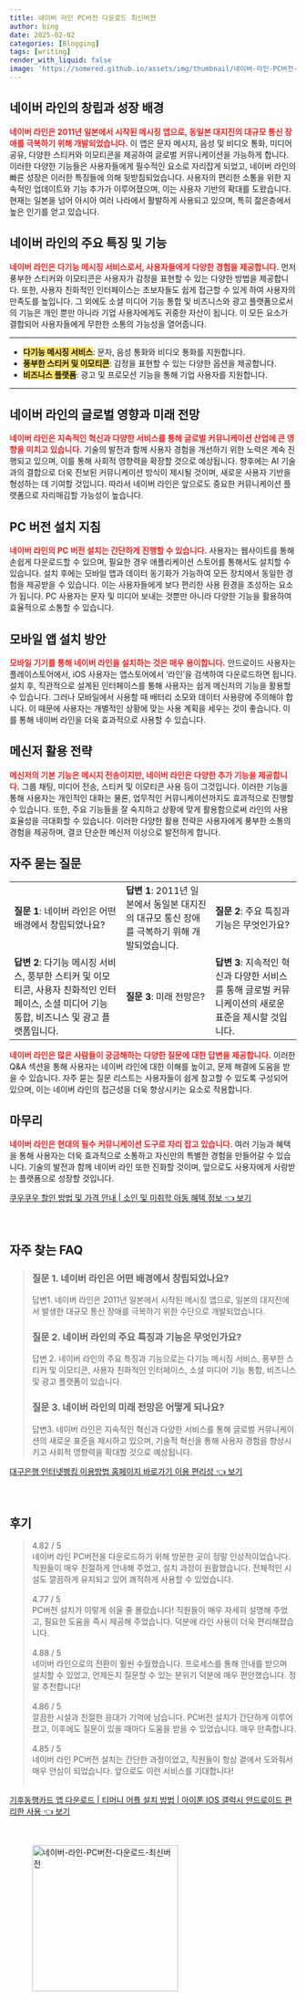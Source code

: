 ```yaml
---
title: 네이버 라인 PC버전 다운로드 최신버전
author: bing
date: 2025-02-02
categories: [Blogging]
tags: [writing]
render_with_liquid: false
image: 'https://somered.github.io/assets/img/thumbnail/네이버-라인-PC버전-다운로드-최신버전.webp'
---
```



<h2 id='네이버 라인의 창립과 성장 배경'>네이버 라인의 창립과 성장 배경</h2>

<p><b><span style="color: #ee2323;">네이버 라인은 2011년 일본에서 시작된 메시징 앱으로, 동일본 대지진의 대규모 통신 장애를 극복하기 위해 개발되었습니다.</span></b> 이 앱은 문자 메시지, 음성 및 비디오 통화, 미디어 공유, 다양한 스티커와 이모티콘을 제공하여 글로벌 커뮤니케이션을 가능하게 합니다. 이러한 다양한 기능들은 사용자들에게 필수적인 요소로 자리잡게 되었고, 네이버 라인의 빠른 성장은 이러한 특징들에 의해 뒷받침되었습니다. 사용자의 편리한 소통을 위한 지속적인 업데이트와 기능 추가가 이루어졌으며, 이는 사용자 기반의 확대를 도왔습니다. 현재는 일본을 넘어 아시아 여러 나라에서 활발하게 사용되고 있으며, 특히 젊은층에서 높은 인기를 얻고 있습니다.</p>

<h2 id='네이버 라인의 주요 특징 및 기능'>네이버 라인의 주요 특징 및 기능</h2>

<p><b><span style="color: #ee2323;">네이버 라인은 다기능 메시징 서비스로서, 사용자들에게 다양한 경험을 제공합니다.</span></b> 먼저 풍부한 스티커와 이모티콘은 사용자가 감정을 표현할 수 있는 다양한 방법을 제공합니다. 또한, 사용자 친화적인 인터페이스는 초보자들도 쉽게 접근할 수 있게 하여 사용자의 만족도를 높입니다. 그 외에도 소셜 미디어 기능 통합 및 비즈니스와 광고 플랫폼으로서의 기능은 개인 뿐만 아니라 기업 사용자에게도 귀중한 자산이 됩니다. 이 모든 요소가 결합되어 사용자들에게 무한한 소통의 가능성을 열어줍니다.</p>

<hr />

<ul>
    <li><b><span style="background-color: #ffe066;">다기능 메시징 서비스</span></b>: 문자, 음성 통화와 비디오 통화를 지원합니다.</li>
    <li><b><span style="background-color: #ffe066;">풍부한 스티커 및 이모티콘</span></b>: 감정을 표현할 수 있는 다양한 옵션을 제공합니다.</li>
    <li><b><span style="background-color: #ffe066;">비즈니스 플랫폼</span></b>: 광고 및 프로모션 기능을 통해 기업 사용자를 지원합니다.</li>
</ul>

<hr />

<h2 id='네이버 라인의 글로벌 영향과 미래 전망'>네이버 라인의 글로벌 영향과 미래 전망</h2>

<p><b><span style="color: #ee2323;">네이버 라인은 지속적인 혁신과 다양한 서비스를 통해 글로벌 커뮤니케이션 산업에 큰 영향을 미치고 있습니다.</span></b>  기술의 발전과 함께 사용자 경험을 개선하기 위한 노력은 계속 진행되고 있으며, 이를 통해 사회적 영향력을 확장할 것으로 예상됩니다. 향후에는 AI 기술과의 결합으로 더욱 진보된 커뮤니케이션 방식이 제시될 것이며, 새로운 사용자 기반을 형성하는 데 기여할 것입니다. 따라서 네이버 라인은 앞으로도 중요한 커뮤니케이션 플랫폼으로 자리매김할 가능성이 높습니다.</p>

<h2 id='PC 버전 설치 지침'>PC 버전 설치 지침</h2>

<p><b><span style="color: #ee2323;">네이버 라인의 PC 버전 설치는 간단하게 진행할 수 있습니다.</span></b> 사용자는 웹사이트를 통해 손쉽게 다운로드할 수 있으며, 필요한 경우 애플리케이션 스토어를 통해서도 설치할 수 있습니다. 설치 후에는 모바일 앱과 데이터 동기화가 가능하여 모든 장치에서 동일한 경험을 제공받을 수 있습니다. 이는 사용자들에게 보다 편리한 사용 환경을 조성하는 요소가 됩니다. PC 사용자는 문자 및 미디어 보내는 것뿐만 아니라 다양한 기능을 활용하여 효율적으로 소통할 수 있습니다.</p>

<h2 id='모바일 앱 설치 방안'>모바일 앱 설치 방안</h2>

<p><b><span style="color: #ee2323;">모바일 기기를 통해 네이버 라인을 설치하는 것은 매우 용이합니다.</span></b> 안드로이드 사용자는 플레이스토어에서, iOS 사용자는 앱스토어에서 ‘라인’을 검색하여 다운로드하면 됩니다. 설치 후, 직관적으로 설계된 인터페이스를 통해 사용자는 쉽게 메신저의 기능을 활용할 수 있습니다. 그러나 모바일에서 사용할 때 배터리 소모와 데이터 사용량에 주의해야 합니다. 이 때문에 사용자는 개별적인 상황에 맞는 사용 계획을 세우는 것이 좋습니다. 이를 통해 네이버 라인을 더욱 효과적으로 사용할 수 있습니다.</p>

<h2 id='메신저 활용 전략'>메신저 활용 전략</h2>

<p><b><span style="color: #ee2323;">메신저의 기본 기능은 메시지 전송이지만, 네이버 라인은 다양한 추가 기능을 제공합니다.</span></b> 그룹 채팅, 미디어 전송, 스티커 및 이모티콘 사용 등이 그것입니다. 이러한 기능을 통해 사용자는 개인적인 대화는 물론, 업무적인 커뮤니케이션까지도 효과적으로 진행할 수 있습니다. 또한, 주요 기능들을 잘 숙지하고 상황에 맞게 활용함으로써 라인의 사용 효율성을 극대화할 수 있습니다. 이러한 다양한 활용 전략은 사용자에게 풍부한 소통의 경험을 제공하며, 결코 단순한 메신저 이상으로 발전하게 합니다.</p>

<h2 id='자주 묻는 질문'>자주 묻는 질문</h2>

<table>
    <tr>
        <td><b>질문 1</b>: 네이버 라인은 어떤 배경에서 창립되었나요?</td>
        <td><b>답변 1</b>: 2011년 일본에서 동일본 대지진의 대규모 통신 장애를 극복하기 위해 개발되었습니다.</td>
        <td><b>질문 2</b>: 주요 특징과 기능은 무엇인가요?</td>
    </tr>
    <tr>
        <td><b>답변 2</b>: 다기능 메시징 서비스, 풍부한 스티커 및 이모티콘, 사용자 친화적인 인터페이스, 소셜 미디어 기능 통합, 비즈니스 및 광고 플랫폼입니다.</td>
        <td><b>질문 3</b>: 미래 전망은?</td>
        <td><b>답변 3</b>: 지속적인 혁신과 다양한 서비스를 통해 글로벌 커뮤니케이션의 새로운 표준을 제시할 것입니다.</td>
    </tr>
</table>

<p><b><span style="color: #ee2323;">네이버 라인은 많은 사람들이 궁금해하는 다양한 질문에 대한 답변을 제공합니다.</span></b> 이러한 Q&A 섹션을 통해 사용자는 네이버 라인에 대한 이해를 높이고, 문제 해결에 도움을 받을 수 있습니다. 자주 묻는 질문 리스트는 사용자들이 쉽게 참고할 수 있도록 구성되어 있으며, 이는 네이버 라인의 접근성을 더욱 향상시키는 요소로 작용합니다.</p>

<h2 id='마무리'>마무리</h2>

<p><b><span style="color: #ee2323;">네이버 라인은 현대의 필수 커뮤니케이션 도구로 자리 잡고 있습니다.</span></b> 여러 기능과 혜택을 통해 사용자는 더욱 효과적으로 소통하고 자신만의 특별한 경험을 만들어갈 수 있습니다. 기술의 발전과 함께 네이버 라인 또한 진화할 것이며, 앞으로도 사용자에게 사랑받는 플랫폼으로 성장할 것입니다.</p>


<p><a class="click-button" title="쿠우쿠우 할인 방법 및 가격 안내 | 소인 및 미취학 아동 혜택 정보" href="https://somered.github.io/posts/%EC%BF%A0%EC%9A%B0%EC%BF%A0%EC%9A%B0-%ED%95%A0%EC%9D%B8-%EB%B0%A9%EB%B2%95-%EB%B0%8F-%EA%B0%80%EA%B2%A9-%EC%95%88%EB%82%B4-%EC%86%8C%EC%9D%B8-%EB%B0%8F-%EB%AF%B8%EC%B7%A8%ED%95%99-%EC%95%84%EB%8F%99-%ED%98%9C%ED%83%9D-%EC%A0%95%EB%B3%B4/" rel="dofollow">쿠우쿠우 할인 방법 및 가격 안내 | 소인 및 미취학 아동 혜택 정보 👈 보기</a></p><br>
<h2 id='자주_찾는_FAQ'>자주 찾는 FAQ</h2>
<div itemscope="" itemtype="https://schema.org/FAQPage"> 
<blockquote> 
<div itemscope="" itemprop="mainEntity" itemtype="https://schema.org/Question"> 
<h3 itemprop="name">질문 1. 네이버 라인은 어떤 배경에서 창립되었나요?</h3> 
<div itemscope="" itemprop="acceptedAnswer" itemtype="https://schema.org/Answer"> 
<span itemprop="text"> 
<p>답변1. 네이버 라인은 2011년 일본에서 시작된 메시징 앱으로, 일본의 대지진에서 발생한 대규모 통신 장애를 극복하기 위한 수단으로 개발되었습니다.</p> 
</span> 
</div> 
</div> 

<div itemscope="" itemprop="mainEntity" itemtype="https://schema.org/Question"> 
<h3 itemprop="name">질문 2. 네이버 라인의 주요 특징과 기능은 무엇인가요?</h3> 
<div itemscope="" itemprop="acceptedAnswer" itemtype="https://schema.org/Answer"> 
<span itemprop="text"> 
<p>답변 2. 네이버 라인의 주요 특징과 기능으로는 다기능 메시징 서비스, 풍부한 스티커 및 이모티콘, 사용자 친화적인 인터페이스, 소셜 미디어 기능 통합, 비즈니스 및 광고 플랫폼이 있습니다.</p> 
</span> 
</div> 
</div> 

<div itemscope="" itemprop="mainEntity" itemtype="https://schema.org/Question"> 
<h3 itemprop="name">질문 3. 네이버 라인의 미래 전망은 어떻게 되나요?</h3> 
<div itemscope="" itemprop="acceptedAnswer" itemtype="https://schema.org/Answer"> 
<span itemprop="text"> 
<p>답변3. 네이버 라인은 지속적인 혁신과 다양한 서비스를 통해 글로벌 커뮤니케이션의 새로운 표준을 제시하고 있으며, 기술적 혁신을 통해 사용자 경험을 향상시키고 사회적 영향력을 확대할 것으로 예상됩니다.</p> 
</span> 
</div> 
</div> 

</blockquote> 
</div>
<p><a class="click-button" title="대구은행 인터넷뱅킹 이용방법 홈페이지 바로가기 이용 편리성" href="https://somered.github.io/posts/%EB%8C%80%EA%B5%AC%EC%9D%80%ED%96%89-%EC%9D%B8%ED%84%B0%EB%84%B7%EB%B1%85%ED%82%B9-%EC%9D%B4%EC%9A%A9%EB%B0%A9%EB%B2%95-%ED%99%88%ED%8E%98%EC%9D%B4%EC%A7%80-%EB%B0%94%EB%A1%9C%EA%B0%80%EA%B8%B0-%EC%9D%B4%EC%9A%A9-%ED%8E%B8%EB%A6%AC%EC%84%B1/" rel="dofollow">대구은행 인터넷뱅킹 이용방법 홈페이지 바로가기 이용 편리성 👈 보기</a></p><br>
<h2 id='후기'>후기</h2>
<div itemscope itemtype="https://schema.org/Product">
  <blockquote>
  <div itemprop="review" itemscope itemtype="https://schema.org/Review">
      <div itemprop="reviewRating" itemscope itemtype="https://schema.org/Rating"> <span itemprop="ratingValue">4.82</span> / <span itemprop="bestRating">5</span> </div>
      <span itemprop="reviewBody">네이버 라인 PC버전을 다운로드하기 위해 방문한 곳이 정말 인상적이었습니다. 직원들이 매우 친절하게 안내해 주었고, 설치 과정이 원활했습니다. 전체적인 시설도 깔끔하게 유지되고 있어 쾌적하게 사용할 수 있었습니다.</span>
  </div>
  <br>
  <div itemprop="review" itemscope itemtype="https://schema.org/Review">
      <div itemprop="reviewRating" itemscope itemtype="https://schema.org/Rating"> <span itemprop="ratingValue">4.77</span> / <span itemprop="bestRating">5</span> </div>
      <span itemprop="reviewBody">PC버전 설치가 이렇게 쉬울 줄 몰랐습니다! 직원들이 매우 자세히 설명해 주었고, 필요한 도움을 즉시 제공해 주었습니다. 덕분에 라인 사용이 더욱 편리해졌습니다.</span>
  </div>
  <br>
  <div itemprop="review" itemscope itemtype="https://schema.org/Review">
      <div itemprop="reviewRating" itemscope itemtype="https://schema.org/Rating"> <span itemprop="ratingValue">4.88</span> / <span itemprop="bestRating">5</span> </div>
      <span itemprop="reviewBody">네이버 라인으로의 전환이 훨씬 수월했습니다. 프로세스를 통해 안내를 받으며 설치할 수 있었고, 언제든지 질문할 수 있는 분위기 덕분에 매우 편안했습니다. 정말 추천합니다!</span>
  </div>
  <br>
  <div itemprop="review" itemscope itemtype="https://schema.org/Review">
      <div itemprop="reviewRating" itemscope itemtype="https://schema.org/Rating"> <span itemprop="ratingValue">4.86</span> / <span itemprop="bestRating">5</span> </div>
      <span itemprop="reviewBody">깔끔한 시설과 친절한 응대가 기억에 남습니다. PC버전 설치가 간단하게 이루어졌고, 이후에도 질문이 있을 때마다 도움을 받을 수 있었습니다. 매우 만족합니다.</span>
  </div>
  <br>
  <div itemprop="review" itemscope itemtype="https://schema.org/Review">
      <div itemprop="reviewRating" itemscope itemtype="https://schema.org/Rating"> <span itemprop="ratingValue">4.85</span> / <span itemprop="bestRating">5</span> </div>
      <span itemprop="reviewBody">네이버 라인 PC버전 설치는 간단한 과정이었고, 직원들이 항상 곁에서 도와줘서 매우 안심이 되었습니다. 앞으로도 이런 서비스를 기대합니다!</span>
  </div>
  <br>
  </blockquote>
</div>
<p><a class="click-button" title="기후동행카드 앱 다운로드 | 티머니 어플 설치 방법 | 아이폰 IOS 갤럭시 안드로이드 편리한 사용" href="https://somered.github.io/posts/%EA%B8%B0%ED%9B%84%EB%8F%99%ED%96%89%EC%B9%B4%EB%93%9C-%EC%95%B1-%EB%8B%A4%EC%9A%B4%EB%A1%9C%EB%93%9C-%ED%8B%B0%EB%A8%B8%EB%8B%88-%EC%96%B4%ED%94%8C-%EC%84%A4%EC%B9%98-%EB%B0%A9%EB%B2%95-%EC%95%84%EC%9D%B4%ED%8F%B0-IOS-%EA%B0%A4%EB%9F%AD%EC%8B%9C-%EC%95%88%EB%93%9C%EB%A1%9C%EC%9D%B4%EB%93%9C-%ED%8E%B8%EB%A6%AC%ED%95%9C-%EC%82%AC%EC%9A%A9/" rel="dofollow">기후동행카드 앱 다운로드 | 티머니 어플 설치 방법 | 아이폰 IOS 갤럭시 안드로이드 편리한 사용 👈 보기</a></p><br>
<figure class="image"><img src="https://somered.github.io/assets/img/thumbnail/네이버-라인-PC버전-다운로드-최신버전.webp" alt="네이버-라인-PC버전-다운로드-최신버전" width="256" height="256"></figure>